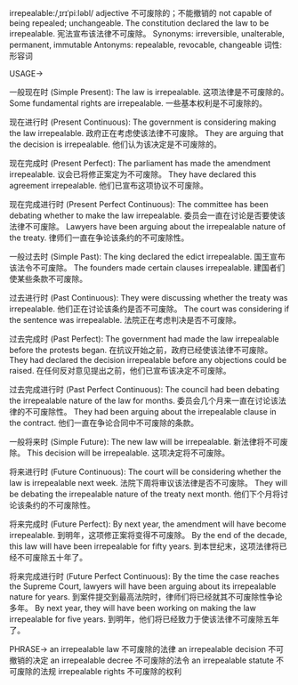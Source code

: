 irrepealable:/ˌɪrɪˈpiːləbl/
adjective
不可废除的；不能撤销的
not capable of being repealed; unchangeable.
The constitution declared the law to be irrepealable. 宪法宣布该法律不可废除。
Synonyms: irreversible, unalterable, permanent, immutable
Antonyms: repealable, revocable, changeable
词性: 形容词


USAGE->

一般现在时 (Simple Present):
The law is irrepealable.  这项法律是不可废除的。
Some fundamental rights are irrepealable. 一些基本权利是不可废除的。

现在进行时 (Present Continuous):
The government is considering making the law irrepealable. 政府正在考虑使该法律不可废除。
They are arguing that the decision is irrepealable. 他们认为该决定是不可废除的。

现在完成时 (Present Perfect):
The parliament has made the amendment irrepealable. 议会已将修正案定为不可废除。
They have declared this agreement irrepealable. 他们已宣布这项协议不可废除。


现在完成进行时 (Present Perfect Continuous):
The committee has been debating whether to make the law irrepealable.  委员会一直在讨论是否要使该法律不可废除。
Lawyers have been arguing about the irrepealable nature of the treaty. 律师们一直在争论该条约的不可废除性。


一般过去时 (Simple Past):
The king declared the edict irrepealable. 国王宣布该法令不可废除。
The founders made certain clauses irrepealable. 建国者们使某些条款不可废除。


过去进行时 (Past Continuous):
They were discussing whether the treaty was irrepealable. 他们正在讨论该条约是否不可废除。
The court was considering if the sentence was irrepealable. 法院正在考虑判决是否不可废除。

过去完成时 (Past Perfect):
The government had made the law irrepealable before the protests began. 在抗议开始之前，政府已经使该法律不可废除。
They had declared the decision irrepealable before any objections could be raised.  在任何反对意见提出之前，他们已宣布该决定不可废除。

过去完成进行时 (Past Perfect Continuous):
The council had been debating the irrepealable nature of the law for months. 委员会几个月来一直在讨论该法律的不可废除性。
They had been arguing about the irrepealable clause in the contract. 他们一直在争论合同中不可废除的条款。


一般将来时 (Simple Future):
The new law will be irrepealable. 新法律将不可废除。
This decision will be irrepealable. 这项决定将不可废除。

将来进行时 (Future Continuous):
The court will be considering whether the law is irrepealable next week.  法院下周将审议该法律是否不可废除。
They will be debating the irrepealable nature of the treaty next month. 他们下个月将讨论该条约的不可废除性。

将来完成时 (Future Perfect):
By next year, the amendment will have become irrepealable. 到明年，这项修正案将变得不可废除。
By the end of the decade, this law will have been irrepealable for fifty years. 到本世纪末，这项法律将已经不可废除五十年了。

将来完成进行时 (Future Perfect Continuous):
By the time the case reaches the Supreme Court, lawyers will have been arguing about its irrepealable nature for years. 到案件提交到最高法院时，律师们将已经就其不可废除性争论多年。
By next year, they will have been working on making the law irrepealable for five years. 到明年，他们将已经致力于使该法律不可废除五年了。



PHRASE->
an irrepealable law 不可废除的法律
an irrepealable decision 不可撤销的决定
an irrepealable decree 不可废除的法令
an irrepealable statute 不可废除的法规
irrepealable rights 不可废除的权利
